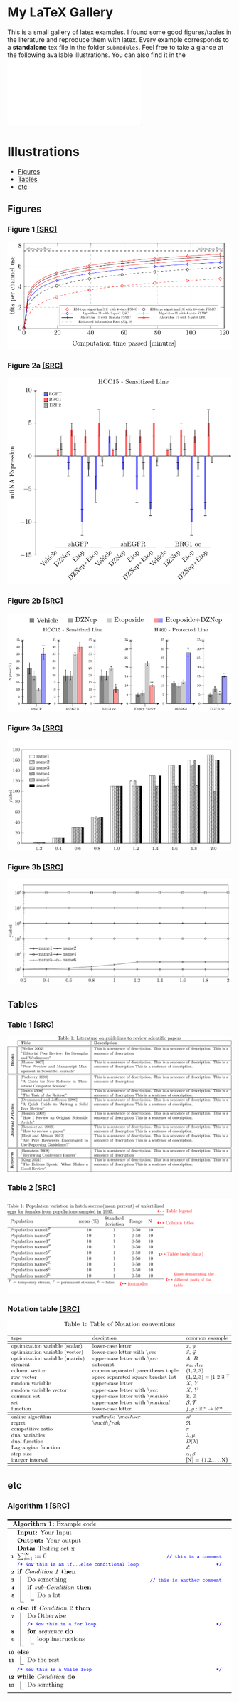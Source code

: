 # My LaTeX Gallery
This is a small gallery of latex examples. I found some good figures/tables in the literature and reproduce them with latex. 
Every example corresponds to a **standalone** tex file in the folder `submodules`. 
Feel free to take a glance at the following available illustrations. You can also find it in the ![main pdf file](main.pdf). 

# Illustrations
- [Figures](#Figures)
- [Tables](#Tables)
- [etc](#etc)
## Figures
### Figure 1 [[SRC]](submodules/fig1/fig1.tex)
![figure 1](submodules/fig1/fig1.png)

### Figure 2a [[SRC]](submodules/fig2a/fig2a.tex)
![figure 2a](submodules/fig2a/fig2a.png)

### Figure 2b [[SRC]](submodules/fig2b/fig2b.tex)
![figure 2b](submodules/fig2b/fig2b.png)

### Figure 3a [[SRC]](submodules/fig3a/fig3a.tex)
![figure 3a](submodules/fig3a/fig3a.png)

### Figure 3b [[SRC]](submodules/fig3b/fig3b.tex)
![figure 3b](submodules/fig3b/fig3b.png)

## Tables
### Table 1 [[SRC]](submodules/tab1/tab1.tex)
![Table 1](submodules/tab1/tab1.png)
### Table 2 [[SRC]](submodules/tab2/tab2.tex)
![Table 2](submodules/tab2/tab2.png)

### Notation table [[SRC]](submodules/notation/notation.tex)
![Notation](submodules/notation/notation.png)

## etc
### Algorithm 1 [[SRC]](submodules/alg1/alg1.tex)
![Algorithm 1](submodules/alg1/alg1.png)
